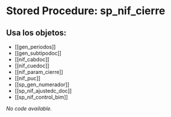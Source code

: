 # Stored Procedure: sp_nif_cierre

## Usa los objetos:
- [[gen_periodos]]
- [[gen_subtipodoc]]
- [[nif_cabdoc]]
- [[nif_cuedoc]]
- [[nif_param_cierre]]
- [[nif_puc]]
- [[sp_gen_numerador]]
- [[sp_nif_ajustedc_doc]]
- [[sp_nif_control_bim]]

*No code available.*
